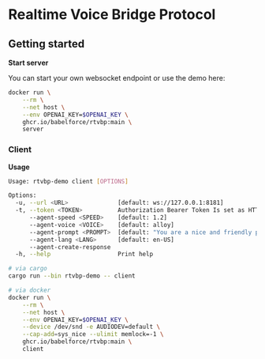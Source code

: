 # Realtime Voice Bridge Protocol

## Getting started

**Start server**

You can start your own websocket endpoint or
use the demo here:

```bash
docker run \
    --rm \
    --net host \
    --env OPENAI_KEY=$OPENAI_KEY \
    ghcr.io/babelforce/rtvbp:main \
    server
```

### Client

**Usage**

```bash
Usage: rtvbp-demo client [OPTIONS]

Options:
  -u, --url <URL>              [default: ws://127.0.0.1:8181]
  -t, --token <TOKEN>          Authorization Bearer Token Is set as HTTP header on handshake: `Authorization: Bearer {token}`
      --agent-speed <SPEED>    [default: 1.2]
      --agent-voice <VOICE>    [default: alloy]
      --agent-prompt <PROMPT>  [default: "You are a nice and friendly person wanting to have a nice conversation"]
      --agent-lang <LANG>      [default: en-US]
      --agent-create-response  
  -h, --help                   Print help

```



```bash
# via cargo
cargo run --bin rtvbp-demo -- client
```

```bash
# via docker
docker run \
    --rm \
    --net host \
    --env OPENAI_KEY=$OPENAI_KEY \
    --device /dev/snd -e AUDIODEV=default \
    --cap-add=sys_nice --ulimit memlock=-1 \
    ghcr.io/babelforce/rtvbp:main \
    client
```

